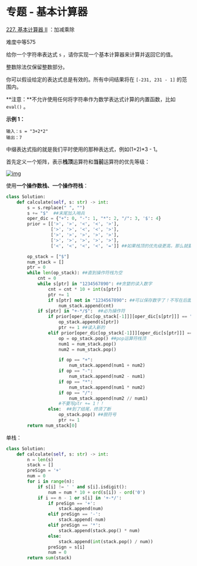 # 专题 - 基本计算器

[227. 基本计算器 II](https://leetcode.cn/problems/basic-calculator-ii/) ：加减乘除

难度中等575

给你一个字符串表达式 `s` ，请你实现一个基本计算器来计算并返回它的值。

整数除法仅保留整数部分。

你可以假设给定的表达式总是有效的。所有中间结果将在 `[-231, 231 - 1]` 的范围内。

**注意：**不允许使用任何将字符串作为数学表达式计算的内置函数，比如 `eval()` 。



**示例 1：**

```
输入：s = "3+2*2"
输出：7
```

中缀表达式指的就是我们平时使用的那种表达式，例如(1+2)*3 - 1。

首先定义一个矩阵，表示**栈顶**运算符和**当前**运算符的优先等级：

[![img](https://camo.githubusercontent.com/af0c0fb5d4cab39161367028b3f3b36ca1598774e9f5c68a6868906af828d29a/68747470733a2f2f706963612e7a68696d672e636f6d2f38302f76322d39656436633061613534646136343933343365363632353436323665636162635f31343430772e706e67)](https://camo.githubusercontent.com/af0c0fb5d4cab39161367028b3f3b36ca1598774e9f5c68a6868906af828d29a/68747470733a2f2f706963612e7a68696d672e636f6d2f38302f76322d39656436633061613534646136343933343365363632353436323665636162635f31343430772e706e67)

使用**一个操作数栈、一个操作符栈**：

```python
class Solution:
    def calculate(self, s: str) -> int:
        s = s.replace(" ", "")
        s += "$"  ##末尾加入哨兵
        oper_dic = {"+": 0, "-": 1, "*": 2, "/": 3, '$': 4}
        prior = [['>', '>', '<', '<', '>'], 
                 ['>', '>', '<', '<', '>'], 
                 ['>', '>', '>', '>', '>'],
                 ['>', '>', '>', '>', '>'], 
                 ['<', '<', '<', '<', '=']] ##如果栈顶的优先级更高，那么就要马上执行栈顶！

        op_stack = ["$"]
        num_stack = []
        ptr = 0
        while len(op_stack): ##直到操作符栈为空
            cnt = 0
            while s[ptr] in "1234567890": ##贪婪的读入数字
                cnt = cnt * 10 + int(s[ptr])
                ptr += 1
                if s[ptr] not in "1234567890": ##可以保存数字了！不写在后面是为了防止append 0的情况
                    num_stack.append(cnt)
            if s[ptr] in "+-*/$":  ##必为操作符
                if prior[oper_dic[op_stack[-1]]][oper_dic[s[ptr]]] == "<":  ##栈顶优先级低，静待时机
                    op_stack.append(s[ptr])
                    ptr += 1 ##读入新的
                elif prior[oper_dic[op_stack[-1]]][oper_dic[s[ptr]]] == ">":  ##栈顶运算符优先级更高，时机成熟，实施相应计算
                    op = op_stack.pop() ##pop运算符栈顶
                    num1 = num_stack.pop()
                    num2 = num_stack.pop()

                    if op == "+":
                        num_stack.append(num1 + num2)
                    if op == "-":
                        num_stack.append(num2 - num1)
                    if op == "*":
                        num_stack.append(num1 * num2)
                    if op == "/":
                        num_stack.append(num2 // num1)
                    #不要写ptr += 1！！
                else:  ##到了结尾，终须了断
                    op_stack.pop() ##脱符号
                    ptr += 1
        return num_stack[0]
```



单栈：

```python
class Solution:
    def calculate(self, s: str) -> int:
        n = len(s)
        stack = []
        preSign = '+'
        num = 0
        for i in range(n):
            if s[i] != ' ' and s[i].isdigit():
                num = num * 10 + ord(s[i]) - ord('0')
            if i == n - 1 or s[i] in '+-*/':
                if preSign == '+':
                    stack.append(num)
                elif preSign == '-':
                    stack.append(-num)
                elif preSign == '*':
                    stack.append(stack.pop() * num)
                else:
                    stack.append(int(stack.pop() / num))
                preSign = s[i]
                num = 0
        return sum(stack)
```

